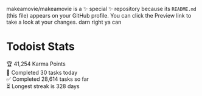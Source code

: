 makeamovie/makeamovie is a ✨ special ✨ repository because its `README.md` (this file) appears on your GitHub profile.
You can click the Preview link to take a look at your changes. darn right ya can

# Todoist Stats

<!-- TODO-IST:START -->
🏆  41,254 Karma Points           
🌸  Completed 30 tasks today           
✅  Completed 28,614 tasks so far           
⏳  Longest streak is 328 days
<!-- TODO-IST:END -->